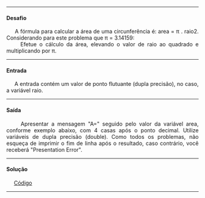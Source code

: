 <hr />

<h4 align="left">Desafio</h4>
    <p align="justify">
        &nbsp;&nbsp;&nbsp;&nbsp;&nbsp;A fórmula para calcular a área de uma circunferência é: area = π . raio2. Considerando para este problema que π = 3.14159:
        <br />
        &nbsp;&nbsp;&nbsp;&nbsp;&nbsp;Efetue o cálculo da área, elevando o valor de raio ao quadrado e multiplicando por π.
    </p>

<hr />

<h4 align="left">Entrada</h4>
    <p align="justify">
        &nbsp;&nbsp;&nbsp;&nbsp;&nbsp;A entrada contém um valor de ponto flutuante (dupla precisão), no caso, a variável raio.
    </p>

<hr />

<h4 align="left">Saída</h4>
    <p align="justify">
        &nbsp;&nbsp;&nbsp;&nbsp;&nbsp;Apresentar a mensagem "A=" seguido pelo valor da variável area, conforme exemplo abaixo, com 4 casas após o ponto decimal. Utilize variáveis de dupla precisão (double). Como todos os problemas, não esqueça de imprimir o fim de linha após o resultado, caso contrário, você receberá "Presentation Error".
    <p>

<hr />

<h4 align="left">Solução</h4>
    <p align="left">
        &nbsp;&nbsp;&nbsp;&nbsp;&nbsp;<a href="#">Código</a>
    </p>

<hr />